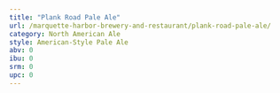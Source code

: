 ```yaml
---
title: "Plank Road Pale Ale"
url: /marquette-harbor-brewery-and-restaurant/plank-road-pale-ale/
category: North American Ale
style: American-Style Pale Ale
abv: 0
ibu: 0
srm: 0
upc: 0
---
```


